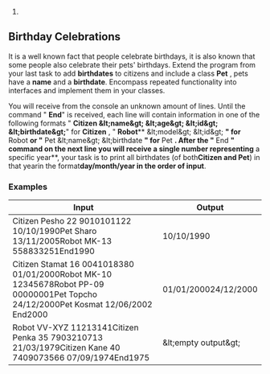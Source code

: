 1.
## Birthday Celebrations

It is a well known fact that people celebrate birthdays, it is also known that some people also celebrate their pets&#39; birthdays. Extend the program from your last task to add **birthdates** to citizens and include a class **Pet** , pets have a **name** and a **birthdate**. Encompass repeated functionality into interfaces and implement them in your classes.

You will receive from the console an unknown amount of lines. Until the command &quot; **End**&quot; is received, each line will contain information in one of the following formats &quot; **Citizen \&lt;name\&gt; \&lt;age\&gt; \&lt;id\&gt; \&lt;birthdate\&gt;**&quot; for **Citizen** , &quot; **Robot**** \&lt;model\&gt; \&lt;id\&gt; **&quot; for** Robot **or &quot;** Pet \&lt;name\&gt; \&lt;birthdate **&quot; for** Pet **. After the &quot;** End **&quot; command on the next line you will receive a single number representing** a specific year**, your task is to print all birthdates (of both**Citizen **and** Pet**) in that yearin the format**day/month/year **in the** order **of** input**.

### Examples

| **Input** | **Output** |
| --- | --- |
| Citizen Pesho 22 9010101122 10/10/1990Pet Sharo 13/11/2005Robot MK-13 558833251End1990 | 10/10/1990 |
| Citizen Stamat 16 0041018380 01/01/2000Robot MK-10 12345678Robot PP-09 00000001Pet Topcho 24/12/2000Pet Kosmat 12/06/2002 End2000 | 01/01/200024/12/2000 |
| Robot VV-XYZ 11213141Citizen Penka 35 7903210713 21/03/1979Citizen Kane 40 7409073566 07/09/1974End1975 | \&lt;empty output\&gt; |


